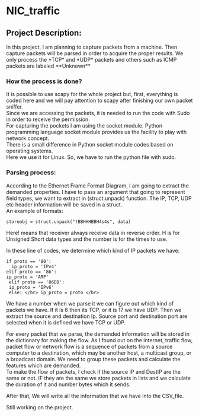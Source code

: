 
# NIC_traffic
<h2> Project Description:</h2>
In this project, I am planning to capture packets from a machine. Then capture packets will be parsed in order to acquire the proper results. We only process the *TCP*  and *UDP*  packets and others such as ICMP packets are labeled **Unknown**  </br>
<h3> How the process is done? </h3>
It is possible to use scapy for the whole project but, first, everything is coded here and we will pay attention to scapy after finishing our own packet sniffer.</br>
Since we are accessing the packets, it is needed to run the code with Sudo in order to receive the permission.</br>
For capturing the pockets I am using the socket module. Python programming language socket module provides us the facility to play with network concept.</br>
There is a small difference in Python socket module codes based on operating systems. </br>
Here we use it for Linux. So, we have to run the python file with sudo.
<h3> Parsing process: </h3>
According to the Ethernet Frame Format Diagram,  I am going to extract the demanded properties. I have to pass an argument that going to represent field types, we want to extract in (struct.unpack) function.  The IP, TCP, UDP etc header information will be saved in a struct.</br>
An example of formats: </br>

` storeobj = struct.unpack("!BBHHHBBH4s4s", data) ` </br>

Here! means that receiver always receive data in reverse order. H is for Unsigned Short data types and the number is for the times to use.</br>

In these line of codes, we determine which kind of IP packets we have: </br>

`if proto == '80': ` </br>
      `  ip_proto = 'IPv4'` </br>
   ` elif proto == '86': `  </br>
       ` ip_proto = 'ARP' `  </br>
  `  elif proto == '86DD': `  </br>
      `  ip_proto = 'IPv6' ` </br>
  `  else: </br>
        ip_proto = proto </br>
        `

We have a number when we parse it we can figure out which kind of packets we have. If it is 6 then its TCP, or it is 17 we have UDP.
Then we extract the source and destination Ip. Source port and destination port are selected when it is defined we have TCP or UDP.</br>

For every packet that we parse, the demanded information will be stored in the dictionary for making the flow.
As I found out on the internet,  traffic flow, packet flow or network flow is a sequence of packets from a source computer to a destination, which may be another host, a multicast group, or a broadcast domain. We need to group these packets and calculate the features which are demanded.</br>
To make the flow of packets, I check if the source IP and DestIP are the same or not. IF they are the same we store packets in lists and we calculate the duration of it and number bytes which it sends.</br>


After that, We will write all the information that we have into the CSV_file.

Still working on the project.

